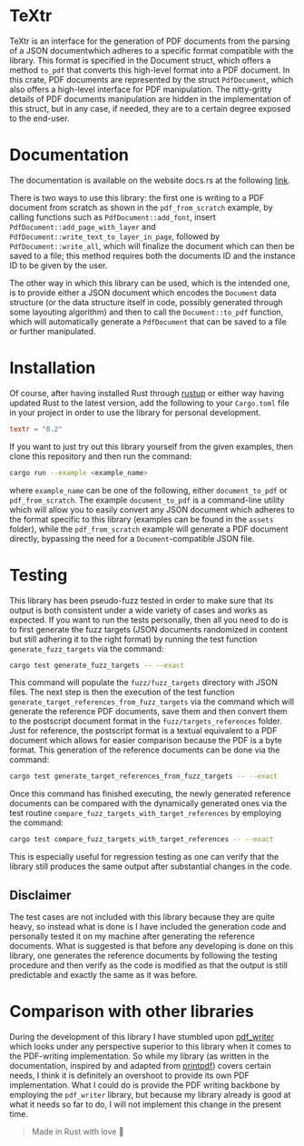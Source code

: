 # TeXtr

TeXtr is an interface for the generation of PDF documents from the parsing of 
a JSON documentwhich adheres to a specific format compatible with the library. 
This format is specified in the Document struct, which offers a method `to_pdf` 
that converts this high-level format into a PDF document. In this crate, PDF 
documents are represented by the struct `PdfDocument`, which also offers a high-level 
interface for PDF manipulation. The nitty-gritty details of PDF documents manipulation 
are hidden in the implementation of this struct, but in any case, if needed, they 
are to a certain degree exposed to the end-user.

# Documentation

The documentation is available on the website docs.rs at the following [link](https://docs.rs/textr/latest/textr/).

There is two ways to use this library: the first one is writing to a PDF document from 
scratch as shown in the `pdf_from_scratch` example, by calling functions such as 
`PdfDocument::add_font`, insert `PdfDocument::add_page_with_layer` and 
`PdfDocument::write_text_to_layer_in_page`, followed by `PdfDocument::write_all`, which 
will finalize the document which can then be saved to a file; this method requires both 
the documents ID and the instance ID to be given by the user. 

The other way in which this library can be used, which is the intended one, is to 
provide either a JSON document which encodes the `Document` data structure (or the 
data structure itself in code, possibly generated through some layouting algorithm) and 
then to call the `Document::to_pdf` function, which will automatically generate a 
`PdfDocument` that can be saved to a file or further manipulated.

# Installation

Of course, after having installed Rust through [rustup](https://rustup.rs) or 
either way having updated Rust to the latest version, add the following to your 
`Cargo.toml` file in your project in order to use the library for personal development.
```toml
textr = "0.2"
```

If you want to just try out this library yourself from the given examples, then clone 
this repository and then run the command:
```bash
cargo run --example <example_name>
```
where `example_name` can be one of the following, either `document_to_pdf` or
`pdf_from_scratch`. The example `document_to_pdf` is a command-line utility
which will allow you to easily convert any JSON document which adheres to the
format specific to this library (examples can be found in the `assets` folder),
while the `pdf_from_scratch` example will generate a PDF document directly, 
bypassing the need for a `Document`-compatible JSON file.

# Testing

This library has been pseudo-fuzz tested in order to make sure that its output 
is both consistent under a wide variety of cases and works as expected. If you
want to run the tests personally, then all you need to do is to first generate the 
fuzz targets (JSON documents randomized in content but still adhering it to the right
format) by running the test function `generate_fuzz_targets` via the command:
```bash
cargo test generate_fuzz_targets -- --exact
```

This command will populate the `fuzz/fuzz_targets` directory with JSON files.
The next step is then the execution of the test function `generate_target_references_from_fuzz_targets` 
via the command which will generate the reference PDF documents, save them and then convert 
them to the postscript document format in the `fuzz/targets_references` folder. 
Just for reference, the postscript format is a textual equivalent to a PDF document
which allows for easier comparison because the PDF is a byte format.
This generation of the reference documents can be done via the command:
```bash
cargo test generate_target_references_from_fuzz_targets -- --exact
```

Once this command has finished executing, the newly generated reference documents
can be compared with the dynamically generated ones via the test routine
`compare_fuzz_targets_with_target_references` by employing the command:
```bash
cargo test compare_fuzz_targets_with_target_references -- --exact
```

This is especially useful for regression testing as one can verify that
the library still produces the same output after substantial changes in the code.

## Disclaimer

The test cases are not included with this library because they are quite heavy,
so instead what is done is I have included the generation code and personally
tested it on my machine after generating the reference documents. What is suggested
is that before any developing is done on this library, one generates the
reference documents by following the testing procedure and then verify as the code is modified
as that the output is still predictable and exactly the same as it was before.

# Comparison with other libraries

During the development of this library I have stumbled upon [pdf_writer](https://github.com/typst/pdf-writer)
which looks under any perspective superior to this library when it comes to the PDF-writing 
implementation. So while my library (as written in the documentation, inspired by and adapted from 
[printpdf](https://github.com/fschutt/printpdf)) covers certain needs, I think it is definitely an 
overshoot to provide its own PDF implementation. What I could do is provide the PDF writing backbone 
by employing the `pdf_writer` library, but because my library already is good at what it needs so far 
to do, I will not implement this change in the present time.

> Made in Rust with love 🦀